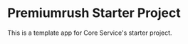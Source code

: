 Premiumrush Starter Project
===========================

This is a template app for Core Service's starter project.
